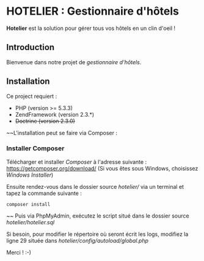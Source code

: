 HOTELIER : Gestionnaire d'hôtels
==========
**Hotelier** est la solution pour gérer tous vos hôtels en un clin d'oeil !

Introduction
----------
Bienvenue dans notre projet de *gestionnaire d'hôtels*.

Installation
----------
Ce project requiert :
* PHP (version >= 5.3.3)
* ZendFramework (version 2.3.*)
* ~~Doctrine (version 2.3.0)~~

~~L'installation peut se faire via Composer :

### Installer Composer
Télécharger et installer *Composer* à l'adresse suivante : https://getcomposer.org/download/
(Si vous êtes sous Windows, choisissez *Windows Installer*)

Ensuite rendez-vous dans le dossier source *hotelier/* via un terminal et tapez la commande suivante :
```
composer install
```
~~
Puis via PhpMyAdmin, exécutez le script situé dans le dossier source *hotelier/hotelier.sql*

Si besoin, pour modifier le répertoire où seront écrit les logs, modifiez la ligne 29 située dans *hotelier/config/autoload/global.php*


Merci ! :-)
